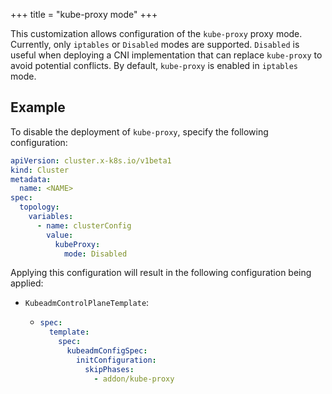 +++
title = "kube-proxy mode"
+++

This customization allows configuration of the `kube-proxy` proxy mode. Currently, only `iptables` or `Disabled` modes
are supported. `Disabled` is useful when deploying a CNI implementation that can replace `kube-proxy` to avoid
potential conflicts. By default, `kube-proxy` is enabled in `iptables` mode.

## Example

To disable the deployment of `kube-proxy`, specify the following configuration:

```yaml
apiVersion: cluster.x-k8s.io/v1beta1
kind: Cluster
metadata:
  name: <NAME>
spec:
  topology:
    variables:
      - name: clusterConfig
        value:
          kubeProxy:
            mode: Disabled
```

Applying this configuration will result in the following configuration being applied:

- `KubeadmControlPlaneTemplate`:

  - ```yaml
    spec:
      template:
        spec:
          kubeadmConfigSpec:
            initConfiguration:
              skipPhases:
                - addon/kube-proxy
    ```
